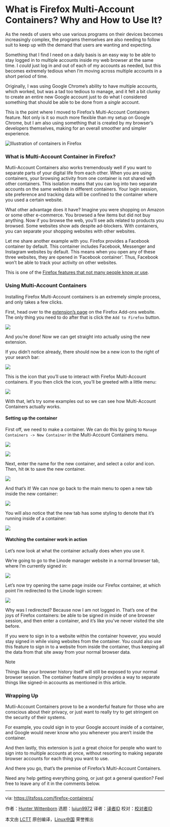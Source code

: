 [#]: subject: "What is Firefox Multi-Account Containers? Why and How to Use It?"
[#]: via: "https://itsfoss.com/firefox-containers/"
[#]: author: "Hunter Wittenborn https://itsfoss.com/author/hunter/"
[#]: collector: "lujun9972"
[#]: translator: " "
[#]: reviewer: " "
[#]: publisher: " "
[#]: url: " "

What is Firefox Multi-Account Containers? Why and How to Use It?
======

As the needs of users who use various programs on their devices becomes increasingly complex, the programs themselves are also needing to follow suit to keep up with the demand that users are wanting and expecting.

Something that I find I need on a daily basis is an easy way to be able to stay logged in to multiple accounts inside my web browser at the same time. I _could_ just log in and out of each of my accounts as needed, but this becomes extremely tedious when I’m moving across multiple accounts in a short period of time.

Originally, I was using Google Chrome’s ability to have multiple accounts, which worked, but was a tad too tedious to manage, and it felt a bit clunky to create an entire new Google account just to do what I considered something that should be able to be done from a _single_ account.

This is the point where I moved to Firefox’s Multi-Account Containers feature. Not only is it so much more flexible than my setup on Google Chrome, but I am also using something that is created by my browser’s developers themselves, making for an overall smoother and simpler experience.

![Illustration of containers in Firefox][1]

### What is Multi-Account Container in Firefox?

Mutli-Account Containers also works tremendously well if you want to separate parts of your digital life from each other. When you are using containers, your browsing activity from one container is not shared with other containers. This isolation means that you can log into two separate accounts on the same website in different containers. Your login session, site preference and tracking data will be confined to the container where you used a certain website.

What other advantage does it have? Imagine you were shopping on Amazon or some other e-commerce. You browsed a few items but did not buy anything. Now if you browse the web, you’ll see ads related to products you browsed. Some websites show ads despite ad-blockers. With containers, you can separate your shopping websites with other websites.

Let me share another example with you. Firefox provides a Facebook container by default. This container includes Facebook, Messenger and Instagram websites by default. This means when you open any of these three websites, they are opened in ‘Facebook container’. Thus, Facebook won’t be able to track your activity on other websites.

This is one of the [Firefox features that not many people know or use][2].

### Using Multi-Account Containers

Installing Firefox Multi-Account containers is an extremely simple process, and only takes a few clicks.

First, head over to the [extension’s page][3] on the Firefox Add-ons website. The only thing you need to do after that is click the `Add to Firefox` button.

![][4]

And you’re done! Now we can get straight into actually using the new extension.

If you didn’t notice already, there should now be a new icon to the right of your search bar:

![][5]

This is the icon that you’ll use to interact with Firefox Multi-Account containers. If you then click the icon, you’ll be greeted with a little menu:

![][6]

With that, let’s try some examples out so we can see how Multi-Account Containers actually works.

#### Setting up the container

First off, we need to make a container. We can do this by going to `Manage Containers -> New Container` in the Multi-Account Containers menu.

![][7]

![][8]

Next, enter the name for the new container, and select a color and icon. Then, hit `OK` to save the new container.

![][9]

And that’s it! We can now go back to the main menu to open a new tab inside the new container:

![][10]

You will also notice that the new tab has some styling to denote that it’s running inside of a container:

![][11]

#### Watching the container work in action

Let’s now look at what the container actually does when you use it.

We’re going to go to the Linode manager website in a normal browser tab, where I’m currently signed in:

![][12]

Let’s now try opening the same page inside our Firefox container, at which point I’m redirected to the Linode login screen:

![][13]

Why was I redirected? Because now I am not logged in. That’s one of the joys of Firefox containers: be able to be signed in inside of one browser session, and then enter a container, and it’s like you’ve never visited the site before.

If you were to sign in to a website within the container however, you would stay signed in while vising websites from the container. You could also use this feature to sign in to a website from inside the container, thus keeping all the data from that site away from your normal browser data.

Note

Things like your browser history itself will still be exposed to your normal browser session. The container feature simply provides a way to separate things like signed-in accounts as mentioned in this article.

### Wrapping Up

Mutli-Account Containers prove to be a wonderful feature for those who are conscious about their privacy, or just want to really try to get stringent on the security of their systems.

For example, you could sign in to your Google account inside of a container, and Google would never know who you whenever you aren’t inside the container.

And then lastly, this extension is just a great choice for people who want to sign into to multiple accounts at once, without resorting to making separate browser accounts for each thing you want to use.

And there you go, that’s the premise of Firefox’s Multi-Account Containers.

Need any help getting everything going, or just got a general question? Feel free to leave any of it in the comments below.

--------------------------------------------------------------------------------

via: https://itsfoss.com/firefox-containers/

作者：[Hunter Wittenborn][a]
选题：[lujun9972][b]
译者：[译者ID](https://github.com/译者ID)
校对：[校对者ID](https://github.com/校对者ID)

本文由 [LCTT](https://github.com/LCTT/TranslateProject) 原创编译，[Linux中国](https://linux.cn/) 荣誉推出

[a]: https://itsfoss.com/author/hunter/
[b]: https://github.com/lujun9972
[1]: https://i0.wp.com/itsfoss.com/wp-content/uploads/2021/08/Firefox-container.png?resize=800%2C450&ssl=1
[2]: https://itsfoss.com/firefox-useful-features/
[3]: https://addons.mozilla.org/en-US/firefox/addon/multi-account-containers/?utm_source=addons.mozilla.org&utm_medium=referral&utm_content=search
[4]: https://i2.wp.com/itsfoss.com/wp-content/uploads/2021/08/firefox-containers-install-page.png?resize=800%2C366&ssl=1
[5]: https://i0.wp.com/itsfoss.com/wp-content/uploads/2021/08/firefox-containers-searchbar-icon-1.png?resize=800%2C48&ssl=1
[6]: https://i1.wp.com/itsfoss.com/wp-content/uploads/2021/08/firefox-containers-main-menu.png?resize=302%2C474&ssl=1
[7]: https://i0.wp.com/itsfoss.com/wp-content/uploads/2021/08/firefox-containers-manage-containers-1.png?resize=291%2C402&ssl=1
[8]: https://i2.wp.com/itsfoss.com/wp-content/uploads/2021/08/firefox-containers-new-container.png?resize=290%2C399&ssl=1
[9]: https://i0.wp.com/itsfoss.com/wp-content/uploads/2021/08/firefox-containers-new-container-itsfoss.png?resize=292%2C401&ssl=1
[10]: https://i2.wp.com/itsfoss.com/wp-content/uploads/2021/08/firefox-containers-opening-new-container.png?resize=290%2C398&ssl=1
[11]: https://i2.wp.com/itsfoss.com/wp-content/uploads/2021/08/firefox-containers-new-container-styling.png?resize=800%2C370&ssl=1
[12]: https://i1.wp.com/itsfoss.com/wp-content/uploads/2021/08/firefox-containers-linode.png?resize=800%2C114&ssl=1
[13]: https://i2.wp.com/itsfoss.com/wp-content/uploads/2021/08/firefox-containers-linode-login.png?resize=800%2C405&ssl=1
